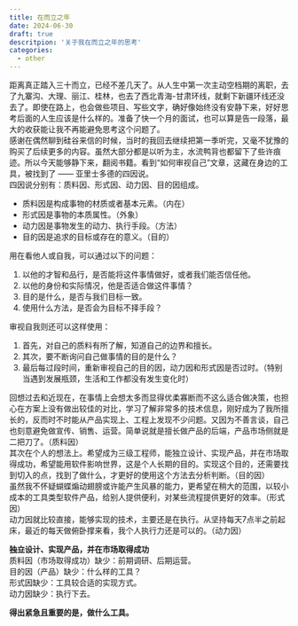 ```yaml
---
title: 在而立之年
date: 2024-06-30
draft: true
descritpion: '关于我在而立之年的思考'
categories:
  - other
---
```


距离真正踏入三十而立，已经不差几天了。从人生中第一次主动空档期的离职，去了九寨沟、大理、丽江、桂林，也去了西北青海-甘肃环线，就剩下新疆环线还没去了。即使在路上，也会做些项目、写些文字，确好像始终没有安静下来，好好思考后面的人生应该是什么样的。准备了快一个月的面试，也可以算是告一段落，最大的收获能让我不再能避免思考这个问题了。    
感谢在偶然聊到硅谷来信的时候，当时的我回去继续把第一季听完，又毫不犹豫的购买了后续更多的内容。虽然大部分都是以听为主，水流鸭背也都留下了些许痕迹。所以今天能够静下来，翻阅书籍。看到“如何审视自己”文章，这藏在身边的工具，被找到了 —— 亚里士多德的四因说。    
四因说分别有：质料因、形式因、动力因、目的因组成。    
 - 质料因是构成事物的材质或者基本元素。（内在）
 - 形式因是事物的本质属性。（外象）
 - 动力因是事物发生的动力、执行手段。（方法）
 - 目的因是追求的目标或存在的意义。（目的）

用在看他人或自我，可以通过以下的问题：
1. 以他的才智和品行，是否能将这件事情做好，或者我们能否信任他。
1. 以他的身份和实际情况，他是否适合做这件事情？
1. 目的是什么，是否与我们目标一致。
1. 使用什么方法，是否会为目标不择手段？

审视自我则还可以这样使用：
1. 首先，对自己的质料有所了解，知道自己的边界和擅长。
1. 其次，要不断询问自己做事情的目的是什么？
1. 最后每过段时间，重新审视自己的目的因，动力因和形式因是否过时。（特别当遇到发展瓶颈，生活和工作都没有发生变化时）

回想过去和近现在，在事情上会想太多而显得优柔寡断而不这么适合做决策，也担心在方案上没有做出较佳的对比，学习了解非常多的技术信息，刚好成为了我所擅长的，反而时不时能从产品实现上、工程上发现不少问题。又因为不善言谈，自己也刻意避免做宣传、销售、运营。简单说就是擅长做产品的后端，产品市场侧就是二把刀了。（质料因）   
其次在个人的想法上。希望成为三级工程师，能独立设计、实现产品，并在市场取得成功，希望能用软件影响世界，这是个人长期的目的。实现这个目的，还需要找到切入的点，找到了做什么，才更好的使用这个方法去分析判断。（目的因）    
虽然我不怀疑蝴蝶煽动翅膀或许能产生风暴的能力，更希望在稍大的范围，以较小成本的工具类型软件产品，给别人提供便利，对某些流程提供更好的效率。（形式因）    
动力因就比较直接，能够实现的技术，主要还是在执行。从坚持每天7点半之前起床，最近的每天做俯卧撑来看，我个人执行力还是可以的。（动力因）    

**~~独立~~设计、实现产品，并在市场取得成功**    
质料因（市场取得成功）缺少：前期调研、后期运营。    
目的因（产品）缺少：什么样的工具？    
形式因缺少：工具较合适的实现方式。    
动力因缺少：执行下去。    

**得出紧急且重要的是，做什么工具。**
